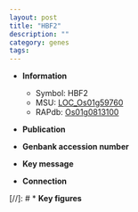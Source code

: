 ```yaml
---
layout: post
title: "HBF2"
description: ""
category: genes
tags: 
---
```


* **Information**  
    + Symbol: HBF2  
    + MSU: [LOC_Os01g59760](http://rice.uga.edu/cgi-bin/ORF_infopage.cgi?orf=LOC_Os01g59760)  
    + RAPdb: [Os01g0813100](http://rapdb.dna.affrc.go.jp/viewer/gbrowse_details/irgsp1?name=Os01g0813100)  

* **Publication**  

* **Genbank accession number**  

* **Key message**  

* **Connection**  

[//]: # * **Key figures**  


